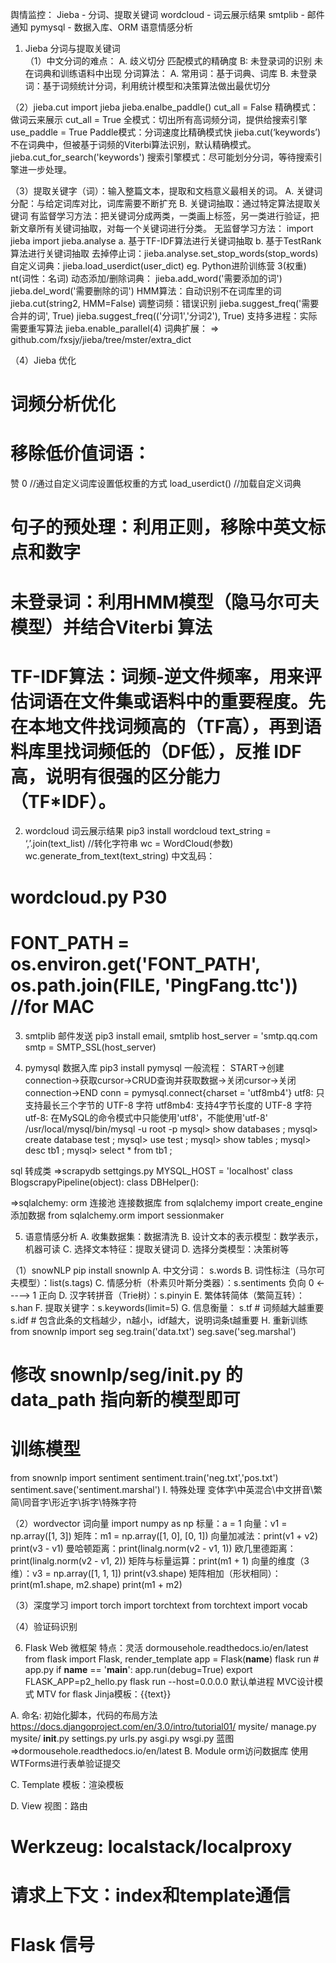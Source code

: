 舆情监控：
Jieba - 分词、提取关键词
wordcloud - 词云展示结果
smtplib - 邮件通知
pymysql - 数据入库、ORM
语意情感分析

1. Jieba 分词与提取关键词     
（1）中文分词的难点：
A. 歧义切分
匹配模式的精确度
B: 未登录词的识别
未在词典和训练语料中出现
分词算法：
A. 常用词：基于词典、词库
B. 未登录词：基于词频统计分词，利用统计模型和决策算法做出最优切分

（2）jieba.cut
import jieba
jieba.enalbe_paddle()
cut_all = False 精确模式：做词云来展示
cut_all = True 全模式：切出所有高词频分词，提供给搜索引擎
use_paddle = True Paddle模式：分词速度比精确模式快
jieba.cut(‘keywords’) 不在词典中，但被基于词频的Viterbi算法识别，默认精确模式。
jieba.cut_for_search('keywords') 搜索引擎模式：尽可能划分分词，等待搜索引擎进一步处理。

（3）提取关键字（词）：输入整篇文本，提取和文档意义最相关的词。
A. 关键词分配：与给定词库对比，词库需要不断扩充
B. 关键词抽取：通过特定算法提取关键词
有监督学习方法：把关键词分成两类，一类画上标签，另一类进行验证，把新文章所有关键词抽取，对每一个关键词进行分类。
无监督学习方法：
import jieba
import jieba.analyse
a. 基于TF-IDF算法进行关键词抽取
b. 基于TestRank算法进行关键词抽取
去掉停止词：jieba.analyse.set_stop_words(stop_words)
自定义词典：jieba.load_userdict(user_dict)
eg. Python进阶训练营 3(权重) nt(词性：名词)
动态添加/删除词典：
jieba.add_word('需要添加的词')
jieba.del_word('需要删除的词')
HMM算法：自动识别不在词库里的词
jieba.cut(string2, HMM=False)
调整词频：错误识别
jieba.suggest_freq('需要合并的词', True)
jieba.suggest_freq(('分词1','分词2'), True)
支持多进程：实际需要重写算法
jieba.enable_parallel(4)
词典扩展：
=> github.com/fxsjy/jieba/tree/mster/extra_dict

（4）Jieba 优化
# 词频分析优化
# 移除低价值词语：
赞 0 //通过自定义词库设置低权重的方式
load_userdict() //加载自定义词典
# 句子的预处理：利用正则，移除中英文标点和数字
# 未登录词：利用HMM模型（隐马尔可夫模型）并结合Viterbi 算法
# TF-IDF算法：词频-逆文件频率，用来评估词语在文件集或语料中的重要程度。先在本地文件找词频高的（TF高），再到语料库里找词频低的（DF低），反推 IDF高，说明有很强的区分能力（TF*IDF）。

2. wordcloud 词云展示结果
pip3 install wordcloud
text_string = ‘,’.join(text_list) //转化字符串
wc = WordCloud(参数)
wc.generate_from_text(text_string)
中文乱码：
# wordcloud.py P30
# FONT_PATH = os.environ.get('FONT_PATH', os.path.join(FILE, 'PingFang.ttc')) //for MAC

3. smtplib 邮件发送
pip3 install email, smtplib
host_server =  'smtp.qq.com
smtp = SMTP_SSL(host_server)

4. pymysql 数据入库
pip3 install pymysql
一般流程：
START->创建connection->获取cursor->CRUD查询并获取数据->关闭cursor->关闭connection->END
conn = pymysql.connect{charset = 'utf8mb4'}
utf8: 只支持最长三个字节的 UTF-8 字符
utf8mb4: 支持4字节长度的 UTF-8 字符
utf-8: 在MySQL的命令模式中只能使用'utf8'，不能使用'utf-8'
/usr/local/mysql/bin/mysql -u root -p
mysql> show databases ;
mysql> create database test ;
mysql> use test ;
mysql> show tables ;
mysql> desc tb1 ;
mysql> select * from tb1 ;

sql 转成类
=>scrapydb
settgings.py
MYSQL_HOST = 'localhost'
class BlogscrapyPipeline(object):
class DBHelper():

=>sqlalchemy: orm 连接池
连接数据库
from sqlalchemy import  create_engine
添加数据
from sqlalchemy.orm import sessionmaker

5. 语意情感分析
A. 收集数据集：数据清洗
B. 设计文本的表示模型：数学表示，机器可读
C. 选择文本特征：提取关键词
D. 选择分类模型：决策树等

（1）snowNLP
pip install snownlp
A. 中文分词： s.words
B. 词性标注（马尔可夫模型）：list(s.tags)
C. 情感分析（朴素贝叶斯分类器）：s.sentiments
负向 0 <-----> 1 正向
D. 汉字转拼音（Trie树）：s.pinyin
E. 繁体转简体（繁简互转）：s.han
F. 提取关键字：s.keywords(limit=5)
G. 信息衡量：
s.tf   # 词频越大越重要
s.idf # 包含此条的文档越少，n越小，idf越大，说明词条t越重要
H. 重新训练
from snownlp import seg
seg.train('data.txt')
seg.save('seg.marshal')
# 修改 snownlp/seg/__init__.py 的 data_path 指向新的模型即可
# 训练模型
from snownlp import sentiment
sentiment.train('neg.txt','pos.txt')
sentiment.save('sentiment.marshal')
I. 特殊处理
变体字\中英混合\中文拼音\繁简\同音字\形近字\拆字\特殊字符

（2）wordvector 词向量
import numpy as np
标量：a = 1
向量：v1 =  np.array([1, 3])
矩阵：m1 = np.array([1, 0], [0, 1])
向量加减法：print(v1 + v2) print(v3 - v1)
曼哈顿距离：print(linalg.norm(v2 - v1, 1))
欧几里德距离：print(linalg.norm(v2 - v1, 2))
矩阵与标量运算：print(m1 + 1)
向量的维度（3维）：v3 = np.array([1, 1, 1]) print(v3.shape)
矩阵相加（形状相同）：print(m1.shape, m2.shape) print(m1 + m2)

（3）深度学习
import torch
import torchtext
from torchtext import vocab

（4）验证码识别

6. Flask Web 微框架
特点：灵活
dormousehole.readthedocs.io/en/latest
from flask import Flask, render_template
app = Flask(__name__)
flask run # app.py
if __name__ == '__main__':
     app.run(debug=True)
export FLASK_APP=p2_hello.py
flask run --host=0.0.0.0
默认单进程
MVC设计模式
MTV for flask
Jinja模板：{{text}}

A. 命名: 初始化脚本，代码的布局方法
https://docs.djangoproject.com/en/3.0/intro/tutorial01/
mysite/
    manage.py
    mysite/
        __init__.py
        settings.py
        urls.py
        asgi.py
        wsgi.py
﻿蓝图=>dormousehole.readthedocs.io/en/latest
B.﻿ Module
orm访问数据库 使用WTForms进行表单验证提交

C. Template 模板：渲染模板

D. View 视图：路由
# Werkzeug: localstack/localproxy
# 请求上下文：index和template通信
# Flask 信号
